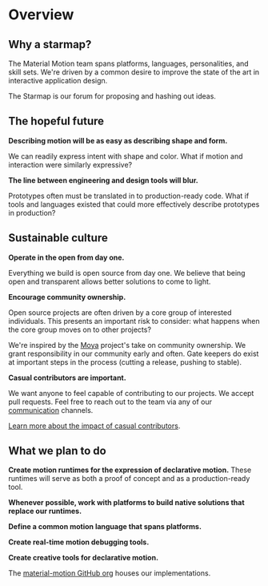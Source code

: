 # Overview

## Why a starmap?

The Material Motion team spans platforms, languages, personalities, and skill sets. We're driven by a common desire to improve the state of the art in interactive application design.

The Starmap is our forum for proposing and hashing out ideas.

## The hopeful future

**Describing motion will be as easy as describing shape and form.**

We can readily express intent with shape and color. What if motion and interaction were similarly expressive?

**The line between engineering and design tools will blur.**

Prototypes often must be translated in to production-ready code. What if tools and languages existed that could more effectively describe prototypes in production?

## Sustainable culture

**Operate in the open from day one.**

Everything we build is open source from day one. We believe that being open and transparent allows better solutions to come to light.

**Encourage community ownership.**

Open source projects are often driven by a core group of interested individuals. This presents an important risk to consider: what happens when the core group moves on to other projects?

We're inspired by the [Moya](https://github.com/Moya/contributors) project's take on community ownership. We grant responsibility in our community early and often. Gate keepers do exist at important steps in the process (cutting a release, pushing to stable).

**Casual contributors are important.**

We want anyone to feel capable of contributing to our projects. We accept pull requests. Feel free to reach out to the team via any of our [communication](https://material-motion.gitbooks.io/material-motion-team/content/community/communication.html) channels.

[Learn more about the impact of casual contributors](http://gustavopinto.org/codefather/2016/01/01/the-story-behind-casual-contributors.html).

## What we plan to do

**Create motion runtimes for the expression of declarative motion.** These runtimes will serve as both a proof of concept and as a production-ready tool.

**Whenever possible, work with platforms to build native solutions that replace our runtimes.**

**Define a common motion language that spans platforms.**

**Create real-time motion debugging tools.**

**Create creative tools for declarative motion.**

The [material-motion GitHub org](https://github.com/material-motion) houses our implementations.
